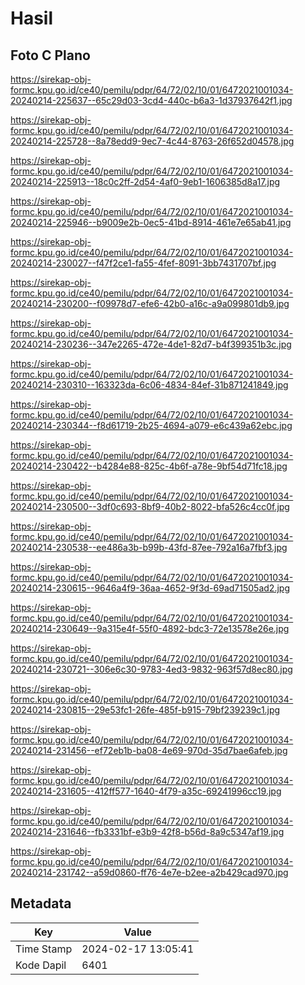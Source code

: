 # Hasil

## Foto C Plano

https://sirekap-obj-formc.kpu.go.id/ce40/pemilu/pdpr/64/72/02/10/01/6472021001034-20240214-225637--65c29d03-3cd4-440c-b6a3-1d37937642f1.jpg

https://sirekap-obj-formc.kpu.go.id/ce40/pemilu/pdpr/64/72/02/10/01/6472021001034-20240214-225728--8a78edd9-9ec7-4c44-8763-26f652d04578.jpg

https://sirekap-obj-formc.kpu.go.id/ce40/pemilu/pdpr/64/72/02/10/01/6472021001034-20240214-225913--18c0c2ff-2d54-4af0-9eb1-1606385d8a17.jpg

https://sirekap-obj-formc.kpu.go.id/ce40/pemilu/pdpr/64/72/02/10/01/6472021001034-20240214-225946--b9009e2b-0ec5-41bd-8914-461e7e65ab41.jpg

https://sirekap-obj-formc.kpu.go.id/ce40/pemilu/pdpr/64/72/02/10/01/6472021001034-20240214-230027--f47f2ce1-fa55-4fef-8091-3bb7431707bf.jpg

https://sirekap-obj-formc.kpu.go.id/ce40/pemilu/pdpr/64/72/02/10/01/6472021001034-20240214-230200--f09978d7-efe6-42b0-a16c-a9a099801db9.jpg

https://sirekap-obj-formc.kpu.go.id/ce40/pemilu/pdpr/64/72/02/10/01/6472021001034-20240214-230236--347e2265-472e-4de1-82d7-b4f399351b3c.jpg

https://sirekap-obj-formc.kpu.go.id/ce40/pemilu/pdpr/64/72/02/10/01/6472021001034-20240214-230310--163323da-6c06-4834-84ef-31b871241849.jpg

https://sirekap-obj-formc.kpu.go.id/ce40/pemilu/pdpr/64/72/02/10/01/6472021001034-20240214-230344--f8d61719-2b25-4694-a079-e6c439a62ebc.jpg

https://sirekap-obj-formc.kpu.go.id/ce40/pemilu/pdpr/64/72/02/10/01/6472021001034-20240214-230422--b4284e88-825c-4b6f-a78e-9bf54d71fc18.jpg

https://sirekap-obj-formc.kpu.go.id/ce40/pemilu/pdpr/64/72/02/10/01/6472021001034-20240214-230500--3df0c693-8bf9-40b2-8022-bfa526c4cc0f.jpg

https://sirekap-obj-formc.kpu.go.id/ce40/pemilu/pdpr/64/72/02/10/01/6472021001034-20240214-230538--ee486a3b-b99b-43fd-87ee-792a16a7fbf3.jpg

https://sirekap-obj-formc.kpu.go.id/ce40/pemilu/pdpr/64/72/02/10/01/6472021001034-20240214-230615--9646a4f9-36aa-4652-9f3d-69ad71505ad2.jpg

https://sirekap-obj-formc.kpu.go.id/ce40/pemilu/pdpr/64/72/02/10/01/6472021001034-20240214-230649--9a315e4f-55f0-4892-bdc3-72e13578e26e.jpg

https://sirekap-obj-formc.kpu.go.id/ce40/pemilu/pdpr/64/72/02/10/01/6472021001034-20240214-230721--306e6c30-9783-4ed3-9832-963f57d8ec80.jpg

https://sirekap-obj-formc.kpu.go.id/ce40/pemilu/pdpr/64/72/02/10/01/6472021001034-20240214-230815--29e53fc1-26fe-485f-b915-79bf239239c1.jpg

https://sirekap-obj-formc.kpu.go.id/ce40/pemilu/pdpr/64/72/02/10/01/6472021001034-20240214-231456--ef72eb1b-ba08-4e69-970d-35d7bae6afeb.jpg

https://sirekap-obj-formc.kpu.go.id/ce40/pemilu/pdpr/64/72/02/10/01/6472021001034-20240214-231605--412ff577-1640-4f79-a35c-69241996cc19.jpg

https://sirekap-obj-formc.kpu.go.id/ce40/pemilu/pdpr/64/72/02/10/01/6472021001034-20240214-231646--fb3331bf-e3b9-42f8-b56d-8a9c5347af19.jpg

https://sirekap-obj-formc.kpu.go.id/ce40/pemilu/pdpr/64/72/02/10/01/6472021001034-20240214-231742--a59d0860-ff76-4e7e-b2ee-a2b429cad970.jpg


## Metadata

| Key        | Value               |
| ---------- | ------------------- |
| Time Stamp | 2024-02-17 13:05:41 |
| Kode Dapil | 6401                |



